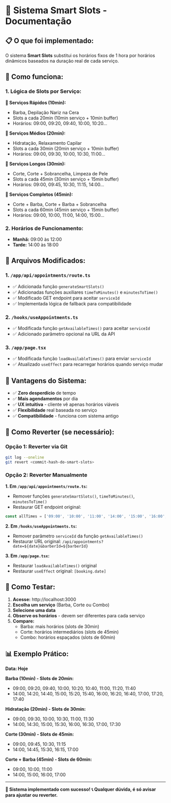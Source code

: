 # 🎯 Sistema Smart Slots - Documentação

## 📋 **O que foi implementado:**

O sistema **Smart Slots** substitui os horários fixos de 1 hora por horários dinâmicos baseados na duração real de cada serviço.

## 🔧 **Como funciona:**

### **1. Lógica de Slots por Serviço:**

**🔸 Serviços Rápidos (10min):**
- Barba, Depilação Nariz na Cera
- Slots a cada 20min (10min serviço + 10min buffer)
- Horários: 09:00, 09:20, 09:40, 10:00, 10:20...

**🔸 Serviços Médios (20min):**
- Hidratação, Relaxamento Capilar
- Slots a cada 30min (20min serviço + 10min buffer)
- Horários: 09:00, 09:30, 10:00, 10:30, 11:00...

**🔸 Serviços Longos (30min):**
- Corte, Corte + Sobrancelha, Limpeza de Pele
- Slots a cada 45min (30min serviço + 15min buffer)
- Horários: 09:00, 09:45, 10:30, 11:15, 14:00...

**🔸 Serviços Completos (45min):**
- Corte + Barba, Corte + Barba + Sobrancelha
- Slots a cada 60min (45min serviço + 15min buffer)
- Horários: 09:00, 10:00, 11:00, 14:00, 15:00...

### **2. Horários de Funcionamento:**
- **Manhã:** 09:00 às 12:00
- **Tarde:** 14:00 às 18:00

## 📁 **Arquivos Modificados:**

### **1. `/app/api/appointments/route.ts`**
- ✅ Adicionada função `generateSmartSlots()`
- ✅ Adicionadas funções auxiliares `timeToMinutes()` e `minutesToTime()`
- ✅ Modificado GET endpoint para aceitar `serviceId`
- ✅ Implementada lógica de fallback para compatibilidade

### **2. `/hooks/useAppointments.ts`**
- ✅ Modificada função `getAvailableTimes()` para aceitar `serviceId`
- ✅ Adicionado parâmetro opcional na URL da API

### **3. `/app/page.tsx`**
- ✅ Modificada função `loadAvailableTimes()` para enviar `serviceId`
- ✅ Atualizado `useEffect` para recarregar horários quando serviço mudar

## 🎯 **Vantagens do Sistema:**

- ✅ **Zero desperdício** de tempo
- ✅ **Mais agendamentos** por dia
- ✅ **UX intuitiva** - cliente vê apenas horários viáveis
- ✅ **Flexibilidade** real baseada no serviço
- ✅ **Compatibilidade** - funciona com sistema antigo

## 🔄 **Como Reverter (se necessário):**

### **Opção 1: Reverter via Git**
```bash
git log --oneline
git revert <commit-hash-do-smart-slots>
```

### **Opção 2: Reverter Manualmente**

**1. Em `/app/api/appointments/route.ts`:**
- Remover funções `generateSmartSlots()`, `timeToMinutes()`, `minutesToTime()`
- Restaurar GET endpoint original:
```typescript
const allTimes = ['09:00', '10:00', '11:00', '14:00', '15:00', '16:00', '17:00', '18:00']
```

**2. Em `/hooks/useAppointments.ts`:**
- Remover parâmetro `serviceId` da função `getAvailableTimes()`
- Restaurar URL original: `/api/appointments?date=${date}&barberId=${barberId}`

**3. Em `/app/page.tsx`:**
- Restaurar `loadAvailableTimes()` original
- Restaurar `useEffect` original: `[booking.date]`

## 🧪 **Como Testar:**

1. **Acesse:** http://localhost:3000
2. **Escolha um serviço** (Barba, Corte ou Combo)
3. **Selecione uma data**
4. **Observe os horários** - devem ser diferentes para cada serviço
5. **Compare:**
   - Barba: mais horários (slots de 30min)
   - Corte: horários intermediários (slots de 45min)
   - Combo: horários espaçados (slots de 60min)

## 📊 **Exemplo Prático:**

**Data: Hoje**

**Barba (10min) - Slots de 20min:**
- 09:00, 09:20, 09:40, 10:00, 10:20, 10:40, 11:00, 11:20, 11:40
- 14:00, 14:20, 14:40, 15:00, 15:20, 15:40, 16:00, 16:20, 16:40, 17:00, 17:20, 17:40

**Hidratação (20min) - Slots de 30min:**
- 09:00, 09:30, 10:00, 10:30, 11:00, 11:30
- 14:00, 14:30, 15:00, 15:30, 16:00, 16:30, 17:00, 17:30

**Corte (30min) - Slots de 45min:**
- 09:00, 09:45, 10:30, 11:15
- 14:00, 14:45, 15:30, 16:15, 17:00

**Corte + Barba (45min) - Slots de 60min:**
- 09:00, 10:00, 11:00
- 14:00, 15:00, 16:00, 17:00

---

**🚀 Sistema implementado com sucesso!**
**📞 Qualquer dúvida, é só avisar para ajustar ou reverter.**